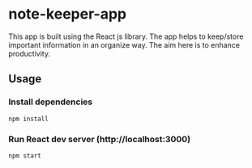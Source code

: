 # note-keeper-app
This app is built using the React js library. The app helps to keep/store important information in an organize way. 
The aim here is to enhance productivity.
## Usage

### Install dependencies

```
npm install
```

### Run React dev server (http://localhost:3000)

```
npm start

